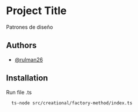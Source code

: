 
# Project Title

Patrones de diseño

## Authors

- [@rulman26](https://www.github.com/rulman26)

## Installation

Run file .ts

```bash
  ts-node src/creational/factory-method/index.ts 
```